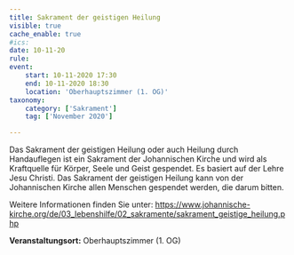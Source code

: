 ```yaml
---
title: Sakrament der geistigen Heilung
visible: true
cache_enable: true
#ics: 
date: 10-11-20
rule: 
event:
	start: 10-11-2020 17:30
	end: 10-11-2020 18:30
	location: 'Oberhauptszimmer (1. OG)'
taxonomy:
	category: ['Sakrament']
	tag: ['November 2020']

---
```

Das Sakrament der geistigen Heilung oder auch Heilung durch Handauflegen ist ein Sakrament der Johannischen Kirche und wird als Kraftquelle für Körper, Seele und Geist gespendet. Es basiert auf der Lehre Jesu Christi. Das Sakrament der geistigen Heilung kann von der Johannischen Kirche allen Menschen gespendet werden, die darum bitten.

Weitere Informationen finden Sie unter:
https://www.johannische-kirche.org/de/03_lebenshilfe/02_sakramente/sakrament_geistige_heilung.php



**Veranstaltungsort:** Oberhauptszimmer (1. OG)

